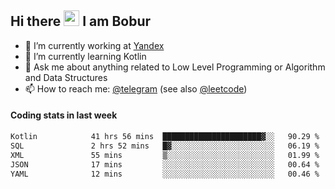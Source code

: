 ## Hi there <img src="https://media.giphy.com/media/hvRJCLFzcasrR4ia7z/giphy.gif" width="25px" height="25px"> I am Bobur

- 💼 I’m currently working at [Yandex](https://yandex.ru/)
- 🌱 I’m currently learning Kotlin
- 💬 Ask me about anything related to Low Level Programming or Algorithm and Data Structures
- 📫 How to reach me: [@telegram](https://t.me/octoant) (see also [@leetcode](https://leetcode.com/octoant/))    

#### Coding stats in last week

<!--START_SECTION:waka-->

```txt
Kotlin            41 hrs 56 mins  ██████████████████████▓░░   90.29 %
SQL               2 hrs 52 mins   █▓░░░░░░░░░░░░░░░░░░░░░░░   06.19 %
XML               55 mins         ▒░░░░░░░░░░░░░░░░░░░░░░░░   01.99 %
JSON              17 mins         ░░░░░░░░░░░░░░░░░░░░░░░░░   00.64 %
YAML              12 mins         ░░░░░░░░░░░░░░░░░░░░░░░░░   00.46 %
```

<!--END_SECTION:waka-->
